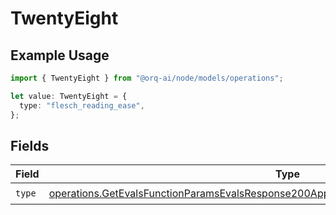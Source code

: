 # TwentyEight

## Example Usage

```typescript
import { TwentyEight } from "@orq-ai/node/models/operations";

let value: TwentyEight = {
  type: "flesch_reading_ease",
};
```

## Fields

| Field                                                                                                                                                                                              | Type                                                                                                                                                                                               | Required                                                                                                                                                                                           | Description                                                                                                                                                                                        |
| -------------------------------------------------------------------------------------------------------------------------------------------------------------------------------------------------- | -------------------------------------------------------------------------------------------------------------------------------------------------------------------------------------------------- | -------------------------------------------------------------------------------------------------------------------------------------------------------------------------------------------------- | -------------------------------------------------------------------------------------------------------------------------------------------------------------------------------------------------- |
| `type`                                                                                                                                                                                             | [operations.GetEvalsFunctionParamsEvalsResponse200ApplicationJSONResponseBodyData528Type](../../models/operations/getevalsfunctionparamsevalsresponse200applicationjsonresponsebodydata528type.md) | :heavy_check_mark:                                                                                                                                                                                 | N/A                                                                                                                                                                                                |